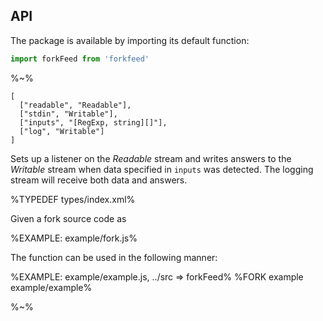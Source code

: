 ## API

The package is available by importing its default function:

```js
import forkFeed from 'forkfeed'
```

%~%

```## forkFeed
[
  ["readable", "Readable"],
  ["stdin", "Writable"],
  ["inputs", "[RegExp, string][]"],
  ["log", "Writable"]
]
```

Sets up a listener on the _Readable_ stream and writes answers to the _Writable_ stream when data specified in `inputs` was detected. The logging stream will receive both data and answers.

%TYPEDEF types/index.xml%

Given a fork source code as

%EXAMPLE: example/fork.js%

The function can be used in the following manner:

%EXAMPLE: example/example.js, ../src => forkFeed%
%FORK example example/example%

%~%